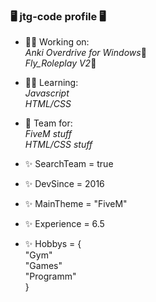 ### 🖥️ jtg-code profile 🖥️


- 👨‍💼 Working on: <br>
  *Anki Overdrive for Windows*🚗 <br>
  *Fly_Roleplay V2*👨 <br>
  
- 👨‍🎓 Learning: <br>
  *Javascript* <br>
  *HTML/CSS* <br>
  
- 👥 Team for: <br>
  *FiveM stuff* <br>
  *HTML/CSS stuff* <br>
  
- ✨ SearchTeam = true
- ✨ DevSince = 2016
- ✨ MainTheme = "FiveM"
- ✨ Experience = 6.5
- ✨ Hobbys = { <br>
  "Gym" <br>
  "Games" <br>
  "Programm" <br>
  }

